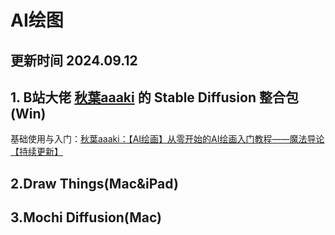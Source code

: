 # AI绘图
## 更新时间 2024.09.12
## 1. B站大佬 [秋葉aaaki](https://space.bilibili.com/12566101) 的 Stable Diffusion 整合包(Win)

  基础使用与入门：[秋葉aaaki：【AI绘画】从零开始的AI绘画入门教程——魔法导论【持续更新】](https://www.bilibili.com/read/cv22159609)

  
## 2.Draw Things(Mac&iPad)

## 3.Mochi Diffusion(Mac)

